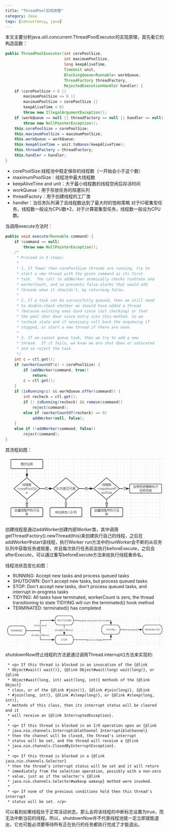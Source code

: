 ```yaml
---
title: "ThreadPool实现原理"
category: Java
tags: [concurrency, java]
---
```

本文主要分析java.util.concurrent.ThreadPoolExecutor的实现原理，首先看它的构造函数：

```java
public ThreadPoolExecutor(int corePoolSize,
                          int maximumPoolSize,
                          long keepAliveTime,
                          TimeUnit unit,
                          BlockingQueue<Runnable> workQueue,
                          ThreadFactory threadFactory,
                          RejectedExecutionHandler handler) {
    if (corePoolSize < 0 ||
        maximumPoolSize <= 0 ||
        maximumPoolSize < corePoolSize ||
        keepAliveTime < 0)
        throw new IllegalArgumentException();
    if (workQueue == null || threadFactory == null || handler == null)
        throw new NullPointerException();
    this.corePoolSize = corePoolSize;
    this.maximumPoolSize = maximumPoolSize;
    this.workQueue = workQueue;
    this.keepAliveTime = unit.toNanos(keepAliveTime);
    this.threadFactory = threadFactory;
    this.handler = handler;
}
```
- corePoolSize:线程池中稳定保存的线程数（一开始会小于这个数）
- maximumPoolSize：线程池中最大线程数
- keepAliveTime and unit：大于最小线程数的线程空闲后存活时间
- workQueue：用于存放任务的阻塞队列
- threadFactory：用于创建线程的工厂类
- handler：当任务队列满了且线程数达到了最大时的饱和策略
对于IO密集型任务，线程数一般设为CPU数*2，对于计算密集型任务，线程数一般设为CPU数。

当调用execute方法时：
```java
public void execute(Runnable command) {
    if (command == null)
        throw new NullPointerException();
    /*
     * Proceed in 3 steps:
     *
     * 1. If fewer than corePoolSize threads are running, try to
     * start a new thread with the given command as its first
     * task.  The call to addWorker atomically checks runState and
     * workerCount, and so prevents false alarms that would add
     * threads when it shouldn't, by returning false.
     *
     * 2. If a task can be successfully queued, then we still need
     * to double-check whether we should have added a thread
     * (because existing ones died since last checking) or that
     * the pool shut down since entry into this method. So we
     * recheck state and if necessary roll back the enqueuing if
     * stopped, or start a new thread if there are none.
     *
     * 3. If we cannot queue task, then we try to add a new
     * thread.  If it fails, we know we are shut down or saturated
     * and so reject the task.
     */
    int c = ctl.get();
    if (workerCountOf(c) < corePoolSize) {
        if (addWorker(command, true))
            return;
        c = ctl.get();
    }
    if (isRunning(c) && workQueue.offer(command)) {
        int recheck = ctl.get();
        if (! isRunning(recheck) && remove(command))
            reject(command);
        else if (workerCountOf(recheck) == 0)
            addWorker(null, false);
    }
    else if (!addWorker(command, false))
        reject(command);
}
```
其流程如图：

![threadpool_workflow](https://raw.githubusercontent.com/Leon-WTF/leon-wtf.github.io/master/img/threadpool_workflow.png)

创建线程是通过addWorker创建内部Worker类，其中调用getThreadFactory().newThread(this)来创建执行自己的线程，之后在addWorker中start该线程，执行Worker run方法中的runWorker会不断的从任务队列中获取任务或阻塞，并且每次执行任务前会执行beforeExecute，之后会afterExecute，可以通过重写beforeExecute方法来给执行线程重命名。

线程池状态变化如图：
- RUNNING:  Accept new tasks and process queued tasks
- SHUTDOWN: Don't accept new tasks, but process queued tasks
- STOP: Don't accept new tasks, don't process queued tasks, and interrupt in-progress tasks
- TIDYING:  All tasks have terminated, workerCount is zero, the thread transitioning to state TIDYING will run the terminated() hook method
- TERMINATED: terminated() has completed

![thread_lifecycle](https://raw.githubusercontent.com/Leon-WTF/leon-wtf.github.io/master/img/thread_lifecycle.png)

shutdownNow终止线程的方法是通过调用Thread.interrupt()方法来实现的:
```
 * <p> If this thread is blocked in an invocation of the {@link
 * Object#wait() wait()}, {@link Object#wait(long) wait(long)}, or {@link
 * Object#wait(long, int) wait(long, int)} methods of the {@link Object}
 * class, or of the {@link #join()}, {@link #join(long)}, {@link
 * #join(long, int)}, {@link #sleep(long)}, or {@link #sleep(long, int)},
 * methods of this class, then its interrupt status will be cleared and it
 * will receive an {@link InterruptedException}.
 *
 * <p> If this thread is blocked in an I/O operation upon an {@link
 * java.nio.channels.InterruptibleChannel InterruptibleChannel}
 * then the channel will be closed, the thread's interrupt
 * status will be set, and the thread will receive a {@link
 * java.nio.channels.ClosedByInterruptException}.
 *
 * <p> If this thread is blocked in a {@link java.nio.channels.Selector}
 * then the thread's interrupt status will be set and it will return
 * immediately from the selection operation, possibly with a non-zero
 * value, just as if the selector's {@link
 * java.nio.channels.Selector#wakeup wakeup} method were invoked.
 *
 * <p> If none of the previous conditions hold then this thread's interrupt
 * status will be set. </p>
```
可以看到如果线程处于正常活动状态，那么会将该线程的中断标志设置为true，而无法中断当前的线程。所以，shutdownNow并不代表线程池就一定立即就能退出，它也可能必须要等待所有正在执行的任务都执行完成了才能退出。
